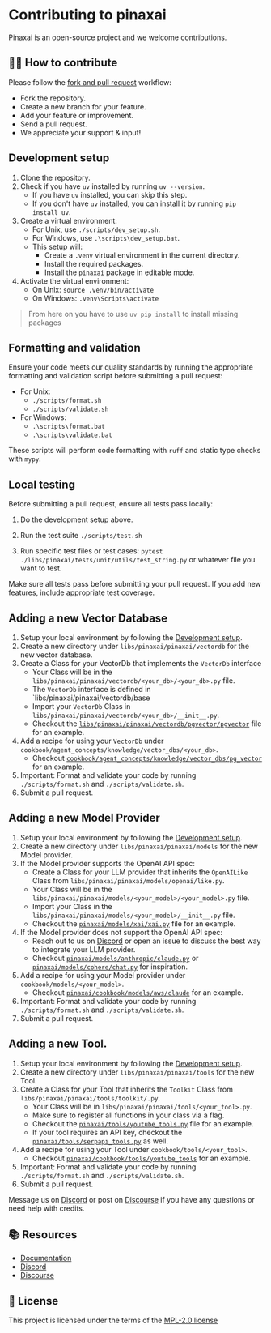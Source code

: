 # Contributing to pinaxai

Pinaxai is an open-source project and we welcome contributions.

## 👩‍💻 How to contribute

Please follow the [fork and pull request](https://docs.github.com/en/get-started/quickstart/contributing-to-projects) workflow:

- Fork the repository.
- Create a new branch for your feature.
- Add your feature or improvement.
- Send a pull request.
- We appreciate your support & input!


## Development setup

1. Clone the repository.
2. Check if you have `uv` installed by running `uv --version`.
   - If you have `uv` installed, you can skip this step.
   - If you don't have `uv` installed, you can install it by running `pip install uv`.
3. Create a virtual environment:
   - For Unix, use `./scripts/dev_setup.sh`.
   - For Windows, use `.\scripts\dev_setup.bat`.
   - This setup will:
     - Create a `.venv` virtual environment in the current directory.
     - Install the required packages.
     - Install the `pinaxai` package in editable mode.
4. Activate the virtual environment:
   - On Unix: `source .venv/bin/activate`
   - On Windows: `.venv\Scripts\activate`

> From here on you have to use `uv pip install` to install missing packages

## Formatting and validation

Ensure your code meets our quality standards by running the appropriate formatting and validation script before submitting a pull request:

- For Unix:
  - `./scripts/format.sh`
  - `./scripts/validate.sh`
- For Windows:
  - `.\scripts\format.bat`
  - `.\scripts\validate.bat`

These scripts will perform code formatting with `ruff` and static type checks with `mypy`.

## Local testing

Before submitting a pull request, ensure all tests pass locally:

1. Do the development setup above.

2. Run the test suite `./scripts/test.sh`

3. Run specific test files or test cases: `pytest ./libs/pinaxai/tests/unit/utils/test_string.py` or whatever file you want to test.

Make sure all tests pass before submitting your pull request. If you add new features, include appropriate test coverage.

## Adding a new Vector Database

1. Setup your local environment by following the [Development setup](#development-setup).
2. Create a new directory under `libs/pinaxai/pinaxai/vectordb` for the new vector database.
3. Create a Class for your VectorDb that implements the `VectorDb` interface
   - Your Class will be in the `libs/pinaxai/pinaxai/vectordb/<your_db>/<your_db>.py` file.
   - The `VectorDb` interface is defined in `libs/pinaxai/pinaxai/vectordb/base
   - Import your `VectorDb` Class in `libs/pinaxai/pinaxai/vectordb/<your_db>/__init__.py`.
   - Checkout the [`libs/pinaxai/pinaxai/vectordb/pgvector/pgvector`](https://github.com/Pinax-Labs/pinaxai/blob/main/libs/pinaxai/pinaxai/vectordb/pgvector/pgvector.py) file for an example.
4. Add a recipe for using your `VectorDb` under `cookbook/agent_concepts/knowledge/vector_dbs/<your_db>`.
   - Checkout [`cookbook/agent_concepts/knowledge/vector_dbs/pg_vector`](https://github.com/Pinax-Labs/pinaxai/blob/main/cookbook/agent_concepts/knowledge/vector_dbs/pg_vector.py) for an example.
5. Important: Format and validate your code by running `./scripts/format.sh` and `./scripts/validate.sh`.
6. Submit a pull request.

## Adding a new Model Provider

1. Setup your local environment by following the [Development setup](#development-setup).
2. Create a new directory under `libs/pinaxai/pinaxai/models` for the new Model provider.
3. If the Model provider supports the OpenAI API spec:
   - Create a Class for your LLM provider that inherits the `OpenAILike` Class from `libs/pinaxai/pinaxai/models/openai/like.py`.
   - Your Class will be in the `libs/pinaxai/pinaxai/models/<your_model>/<your_model>.py` file.
   - Import your Class in the `libs/pinaxai/pinaxai/models/<your_model>/__init__.py` file.
   - Checkout the [`pinaxai/models/xai/xai.py`](https://github.com/Pinax-Labs/pinaxai/blob/main/libs/pinaxai/pinaxai/models/together/together.py) file for an example.
4. If the Model provider does not support the OpenAI API spec:
   - Reach out to us on [Discord](https://discord.gg/4MtYHHrgA8) or open an issue to discuss the best way to integrate your LLM provider.
   - Checkout [`pinaxai/models/anthropic/claude.py`](https://github.com/Pinax-Labs/pinaxai/blob/main/libs/pinaxai/pinaxai/models/anthropic/claude.py) or [`pinaxai/models/cohere/chat.py`](https://github.com/Pinax-Labs/pinaxai/blob/main/libs/pinaxai/pinaxai/models/cohere/chat.py) for inspiration.
5. Add a recipe for using your Model provider under `cookbook/models/<your_model>`.
   - Checkout [`pinaxai/cookbook/models/aws/claude`](https://github.com/Pinax-Labs/pinaxai/tree/main/cookbook/models/aws/claude) for an example.
6. Important: Format and validate your code by running `./scripts/format.sh` and `./scripts/validate.sh`.
7. Submit a pull request.

## Adding a new Tool.

1. Setup your local environment by following the [Development setup](#development-setup).
2. Create a new directory under `libs/pinaxai/pinaxai/tools` for the new Tool.
3. Create a Class for your Tool that inherits the `Toolkit` Class from `libs/pinaxai/pinaxai/tools/toolkit/.py`.
   - Your Class will be in `libs/pinaxai/pinaxai/tools/<your_tool>.py`.
   - Make sure to register all functions in your class via a flag.
   - Checkout the [`pinaxai/tools/youtube_tools.py`](https://github.com/Pinax-Labs/pinaxai/blob/main/libs/pinaxai/pinaxai/tools/youtube_tools.py) file for an example.
   - If your tool requires an API key, checkout the [`pinaxai/tools/serpapi_tools.py`](https://github.com/Pinax-Labs/pinaxai/blob/main/libs/pinaxai/pinaxai/tools/serpapi_tools.py) as well.
4. Add a recipe for using your Tool under `cookbook/tools/<your_tool>`.
   - Checkout [`pinaxai/cookbook/tools/youtube_tools`](https://github.com/Pinax-Labs/pinaxai/blob/main/cookbook/tools/youtube_tools.py) for an example.
5. Important: Format and validate your code by running `./scripts/format.sh` and `./scripts/validate.sh`.
6. Submit a pull request.

Message us on [Discord](https://discord.gg/4MtYHHrgA8) or post on [Discourse](https://community.pinax.tech/) if you have any questions or need help with credits.

## 📚 Resources

- <a href="https://docs.pinax.tech/introduction" target="_blank" rel="noopener noreferrer">Documentation</a>
- <a href="https://discord.gg/4MtYHHrgA8" target="_blank" rel="noopener noreferrer">Discord</a>
- <a href="https://community.pinax.tech/" target="_blank" rel="noopener noreferrer">Discourse</a>

## 📝 License

This project is licensed under the terms of the [MPL-2.0 license](/LICENSE)
